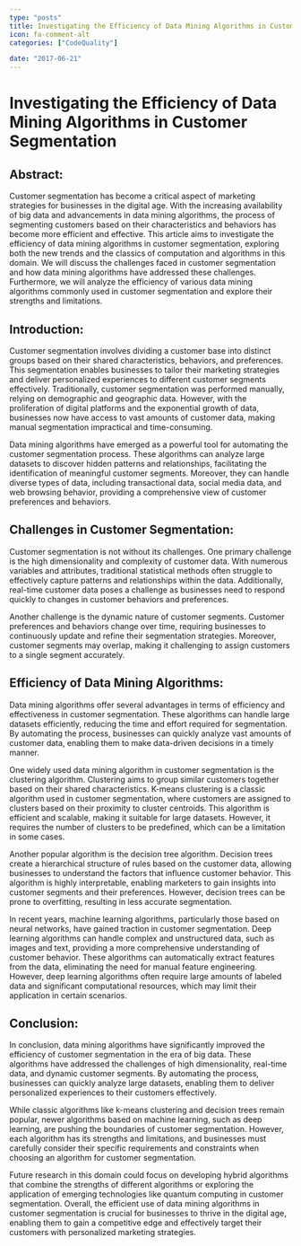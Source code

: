 ```yaml
---
type: "posts"
title: Investigating the Efficiency of Data Mining Algorithms in Customer Segmentation
icon: fa-comment-alt
categories: ["CodeQuality"]

date: "2017-06-21"
---
```




# Investigating the Efficiency of Data Mining Algorithms in Customer Segmentation

## Abstract:
Customer segmentation has become a critical aspect of marketing strategies for businesses in the digital age. With the increasing availability of big data and advancements in data mining algorithms, the process of segmenting customers based on their characteristics and behaviors has become more efficient and effective. This article aims to investigate the efficiency of data mining algorithms in customer segmentation, exploring both the new trends and the classics of computation and algorithms in this domain. We will discuss the challenges faced in customer segmentation and how data mining algorithms have addressed these challenges. Furthermore, we will analyze the efficiency of various data mining algorithms commonly used in customer segmentation and explore their strengths and limitations.

## Introduction:
Customer segmentation involves dividing a customer base into distinct groups based on their shared characteristics, behaviors, and preferences. This segmentation enables businesses to tailor their marketing strategies and deliver personalized experiences to different customer segments effectively. Traditionally, customer segmentation was performed manually, relying on demographic and geographic data. However, with the proliferation of digital platforms and the exponential growth of data, businesses now have access to vast amounts of customer data, making manual segmentation impractical and time-consuming.

Data mining algorithms have emerged as a powerful tool for automating the customer segmentation process. These algorithms can analyze large datasets to discover hidden patterns and relationships, facilitating the identification of meaningful customer segments. Moreover, they can handle diverse types of data, including transactional data, social media data, and web browsing behavior, providing a comprehensive view of customer preferences and behaviors.

## Challenges in Customer Segmentation:
Customer segmentation is not without its challenges. One primary challenge is the high dimensionality and complexity of customer data. With numerous variables and attributes, traditional statistical methods often struggle to effectively capture patterns and relationships within the data. Additionally, real-time customer data poses a challenge as businesses need to respond quickly to changes in customer behaviors and preferences.

Another challenge is the dynamic nature of customer segments. Customer preferences and behaviors change over time, requiring businesses to continuously update and refine their segmentation strategies. Moreover, customer segments may overlap, making it challenging to assign customers to a single segment accurately.

## Efficiency of Data Mining Algorithms:
Data mining algorithms offer several advantages in terms of efficiency and effectiveness in customer segmentation. These algorithms can handle large datasets efficiently, reducing the time and effort required for segmentation. By automating the process, businesses can quickly analyze vast amounts of customer data, enabling them to make data-driven decisions in a timely manner.

One widely used data mining algorithm in customer segmentation is the clustering algorithm. Clustering aims to group similar customers together based on their shared characteristics. K-means clustering is a classic algorithm used in customer segmentation, where customers are assigned to clusters based on their proximity to cluster centroids. This algorithm is efficient and scalable, making it suitable for large datasets. However, it requires the number of clusters to be predefined, which can be a limitation in some cases.

Another popular algorithm is the decision tree algorithm. Decision trees create a hierarchical structure of rules based on the customer data, allowing businesses to understand the factors that influence customer behavior. This algorithm is highly interpretable, enabling marketers to gain insights into customer segments and their preferences. However, decision trees can be prone to overfitting, resulting in less accurate segmentation.

In recent years, machine learning algorithms, particularly those based on neural networks, have gained traction in customer segmentation. Deep learning algorithms can handle complex and unstructured data, such as images and text, providing a more comprehensive understanding of customer behavior. These algorithms can automatically extract features from the data, eliminating the need for manual feature engineering. However, deep learning algorithms often require large amounts of labeled data and significant computational resources, which may limit their application in certain scenarios.

## Conclusion:
In conclusion, data mining algorithms have significantly improved the efficiency of customer segmentation in the era of big data. These algorithms have addressed the challenges of high dimensionality, real-time data, and dynamic customer segments. By automating the process, businesses can quickly analyze large datasets, enabling them to deliver personalized experiences to their customers effectively.

While classic algorithms like k-means clustering and decision trees remain popular, newer algorithms based on machine learning, such as deep learning, are pushing the boundaries of customer segmentation. However, each algorithm has its strengths and limitations, and businesses must carefully consider their specific requirements and constraints when choosing an algorithm for customer segmentation.

Future research in this domain could focus on developing hybrid algorithms that combine the strengths of different algorithms or exploring the application of emerging technologies like quantum computing in customer segmentation. Overall, the efficient use of data mining algorithms in customer segmentation is crucial for businesses to thrive in the digital age, enabling them to gain a competitive edge and effectively target their customers with personalized marketing strategies.